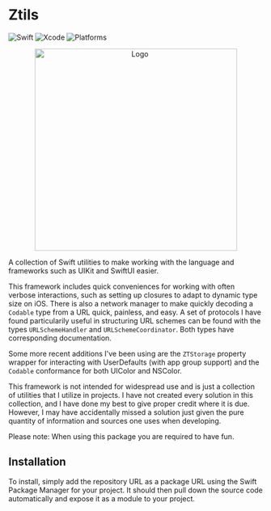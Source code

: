 # Ztils

![Swift](https://img.shields.io/badge/Swift%205.6-FA7343?style=for-the-badge&logo=swift&logoColor=white)
![Xcode](https://img.shields.io/badge/Xcode%2013-007ACC?style=for-the-badge&logo=Xcode&logoColor=white)
![Platforms](https://img.shields.io/badge/Platforms-UIKit%20|%20SwiftUI-007ACC?style=for-the-badge)

<div align="center">
  <img src="https://i.postimg.cc/v8rZ85F5/Ztils-Logo.png" alt="Logo" width="400"/>
</div>

A collection of Swift utilities to make working with the language and frameworks such as UIKit and SwiftUI easier.

This framework includes quick conveniences for working with often verbose interactions, such as setting up closures to adapt to dynamic type size on iOS. There is also a network manager to make quickly decoding a `Codable` type from a URL quick, painless, and easy. A set of protocols I have found particularily useful in structuring URL schemes can be found with the types `URLSchemeHandler` and `URLSchemeCoordinator`. Both types have corresponding documentation.

Some more recent additions I've been using are the `ZTStorage` property wrapper for interacting with UserDefaults (with app group support) and the `Codable` conformance for both UIColor and NSColor.

This framework is not intended for widespread use and is just a collection of utilities that I utilize in projects. I have not created every solution in this collection, and I have done my best to give proper credit where it is due. However, I may have accidentally missed a solution just given the pure quantity of information and sources one uses when developing.

Please note: When using this package you are required to have fun.

## Installation

To install, simply add the repository URL as a package URL using the Swift Package Manager for your project. It should then pull down the source code automatically and expose it as a module to your project.
